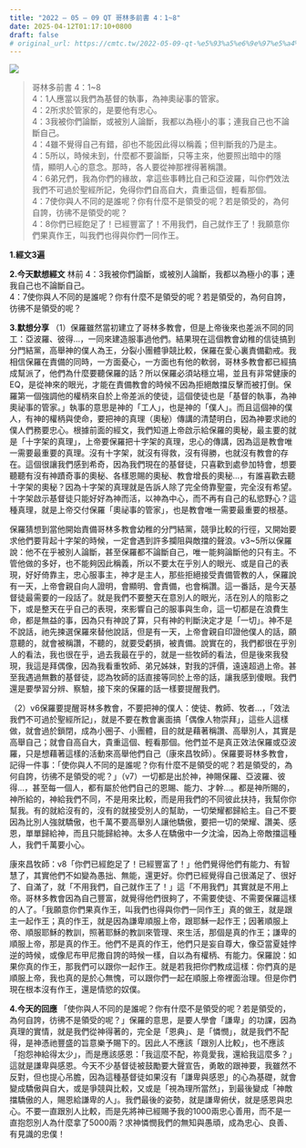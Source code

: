 ```yaml
---
title: "2022 – 05 – 09 QT 哥林多前書 4：1~8"
date: 2025-04-12T01:17:10+0800
draft: false
# original_url: https://cmtc.tw/2022-05-09-qt-%e5%93%a5%e6%9e%97%e5%a4%9a%e5%89%8d%e6%9b%b8-4%ef%bc%9a18
---
```


![](/images/qt.jpg)
> 哥林多前書 4：1\~8  
> 4：1人應當以我們為基督的執事，為神奧祕事的管家。  
> 4：2所求於管家的，是要他有忠心。  
> 4：3我被你們論斷，或被別人論斷，我都以為極小的事；連我自己也不論斷自己。  
> 4：4雖不覺得自己有錯，卻也不能因此得以稱義；但判斷我的乃是主。  
> 4：5所以，時候未到，什麼都不要論斷，只等主來，他要照出暗中的隱情，顯明人心的意念。那時，各人要從神那裡得著稱讚。  
> 4：6弟兄們，我為你們的緣故，拿這些事轉比自己和亞波羅，叫你們效法我們不可過於聖經所記，免得你們自高自大，貴重這個，輕看那個。  
> 4：7使你與人不同的是誰呢？你有什麼不是領受的呢？若是領受的，為何自誇，彷彿不是領受的呢？  
> 4：8你們已經飽足了！已經豐富了！不用我們，自己就作王了！我願意你們果真作王，叫我們也得與你們一同作王。

**1.經文3遍**

**2.今天默想經文**
林前 4：3我被你們論斷，或被別人論斷，我都以為極小的事；連我自己也不論斷自己。  
4：7使你與人不同的是誰呢？你有什麼不是領受的呢？若是領受的，為何自誇，彷彿不是領受的呢？

**3.默想分享**
（1）保羅雖然當初建立了哥林多教會，但是上帝後來也差派不同的同工：亞波羅、彼得…，一同來建造服事過他們。結果現在這個教會幼稚的信徒搞到分門結黨，高舉神的僕人為王，分裂小團體爭競比較，保羅在愛心裏責備勸戒。我相信保羅在責備的同時，一方面憂心，一方面也有他的軟弱，哥林多教會都已經搞成幫派了，他們為什麼要聽保羅的話？所以保羅必須站穩立場，並且有非常健康的EQ，是從神來的眼光，才能在責備教會的時候不因為拒絕敵擋反擊而被打倒。保羅第一個強調他的權柄來自於上帝差派的使徒，這個使徒也是「基督的執事，為神奧祕事的管家。」執事的意思是神的「工人」，也是神的「僕人」。而且這個神的僕人，有神的權柄與使命，要把神的真理（奧秘）傳講的清楚明白，因為神要求祂的僕人們務要忠心。根據前面的經文，我們知道上帝啟示給保羅的奧秘，最主要的就是「十字架的真理」，上帝要保羅把十字架的真理，忠心的傳講，因為這是教會唯一需要最重要的真理。沒有十字架，就沒有得救，沒有得勝，也就沒有教會的存在。這個很讓我們感到希奇，因為我們現在的基督徒，只喜歡到處參加特會，想要聽聽有沒有神蹟奇事的奧秘、各樣恩賜的奧秘、教會增長的奧秘…，有誰喜歡去聽十字架的奧秘？因為十字架的真理就是告訴人除了完全倚靠聖靈，完全沒有希望。十字架啟示基督徒只能好好為神而活，以神為中心，而不再有自己的私慾野心？這種真理，就是上帝交付保羅「奧祕事的管家」，也是教會唯一需要最重要的根基。

保羅猜想到當他開始責備哥林多教會幼稚的分門結黨，競爭比較的行徑，又開始要求他們要背起十字架的時候，一定會遇到許多攔阻與敵擋的聲浪。v3\~5所以保羅說：他不在乎被別人論斷，甚至保羅都不論斷自己，唯一能夠論斷他的只有主。不管他做的多好，也不能夠因此稱義，所以不要太在乎別人的眼光、或是自己的表現，好好倚靠主，忠心服事主，神才是主人，那些拒絕接受責備管教的人，保羅說有一天，上帝會親自向人證明，會顯明、會責備，也會稱讚。這一番話，是今天基督徒最需要的一段話了。就是我們不要整天在意別人的眼光，活在別人的陰影之下，或是整天在乎自己的表現，來影響自己的服事與生命，這一切都是在浪費生命，都是無益的事，因為只有神說了算，只有神的判斷決定才是「一切」。神不是不說話，祂先揀選保羅來替他說話，但是有一天，上帝會親自印證他僕人的話，願意聽的，就會被稱讚，不聽的，就要受虧損，被責備。說實在的，我們都很在乎別人的看法，我也很在乎，過去我最在乎的，就是一些牧師的看法，但是後來我發現，我這是拜偶像，因為我看重牧師、弟兄姊妹，對我的評價，遠遠超過上帝。甚至我遇過無數的基督徒，認為牧師的話直接等同於上帝的話，讓我感到傻眼。我們還是要學習分辨、察驗，接下來的保羅的話一樣要提醒我們。

（2）v6保羅要提醒哥林多教會，不要把神的僕人：使徒、教師、牧者…，「效法我們不可過於聖經所記」，就是不要在教會裏面搞「偶像人物崇拜」，這些人這樣做，就會過於鎖閉，成為小圈子、小團體，目的就是藉著稱讚、高舉別人，其實是高舉自己；就會自高自大，貴重這個、輕看那個。他們並不是真正效法保羅或亞波羅，只是想藉著這樣的活動來高舉他們自己（康來昌牧師）。保羅要哥林多教會，記得一件事：「使你與人不同的是誰呢？你有什麼不是領受的呢？若是領受的，為何自誇，彷彿不是領受的呢？」（v7）一切都是出於神，神賜保羅、亞波羅、彼得…，甚至每一個人，都有屬於他們自己的恩賜、能力、才幹…。都是神所賜的，神所給的，神給我們不同，不是用來比較，而是用我們的不同彼此扶持，我幫你你幫我。有的就給沒有的，沒有的就接受別人的幫助，一切榮耀都歸給主。自己不要因為比別人強就驕傲，也千萬不要高舉別人讓他驕傲，要把一切的榮耀、讚美、感恩，單單歸給神，而且只能歸給神。太多人在驕傲中一夕沈淪，因為上帝敵擋這種人，我們千萬要小心。

康來昌牧師：v8「你們已經飽足了！已經豐富了！」他們覺得他們有能力、有智慧了，其實他們不如變為愚拙、無能，還更好。你們已經覺得自己很滿足了、很好了、自滿了，就「不用我們，自己就作王了！」這「不用我們」其實就是不用上帝。哥林多教會因為自己豐富，就覺得他們很夠了，不需要使徒、不需要保羅這樣的人了。「我願意你們果真作王，叫我們也得與你們一同作王」真的做王，就是跟主一起作王；真的作王，就是因為謙卑順服上帝，跟耶穌一起作王；因著順服上帝、順服耶穌的教訓，照著耶穌的教訓來管理、來生活，那個是真的作王；謙卑的順服上帝，那是真的作王。他們不是真的作王，他們只是妄自尊大，像亞當夏娃悖逆的時候，或像尼布甲尼撒自誇的時候一樣，自以為有權柄、有能力。保羅說：如果你真的作王，那我們可以跟你一起作王。就是若我把你們教成這樣：你們真的是順服上帝，我也真的是於心無愧，可以跟你們一起在順服上帝裡面治理。但是你們現在根本沒有作王，還是情慾的奴僕。

**4.今天的回應**
「使你與人不同的是誰呢？你有什麼不是領受的呢？若是領受的，為何自誇，彷彿不是領受的呢？」保羅的意思，是要人學會「謙卑」的功課，因為真理的實情，就是我們從神得著的，完全是「恩典」、是「憐憫」，就是我們不配得，是神憑祂豐盛的旨意樂予賜下的。因此人不應該「跟別人比較」，也不應該「抱怨神給得太少」，而是應該感恩：「我這麼不配，祢竟愛我，還給我這麼多？」這就是謙卑與感恩。今天不少基督徒被鼓勵要大聲宣告，勇敢的跟神要，我雖然不反對，但也提心吊膽，因為這種基督徒如果沒有「謙卑與感恩」的心為基礎，就會變成驕傲與自大，或是爭競與比較，又或是「視為理所當然」，到最後變成「神敵擋驕傲的人，賜恩給謙卑的人」。我們最後的姿勢，就是謙卑俯伏，就是感恩與忠心。不要一直跟別人比較，而是先將神已經賜予我的1000兩忠心善用，而不是一直抱怨別人為什麼拿了5000兩？求神憐憫我們的無知與愚頑，成為忠心、良善、有見識的忠僕！
